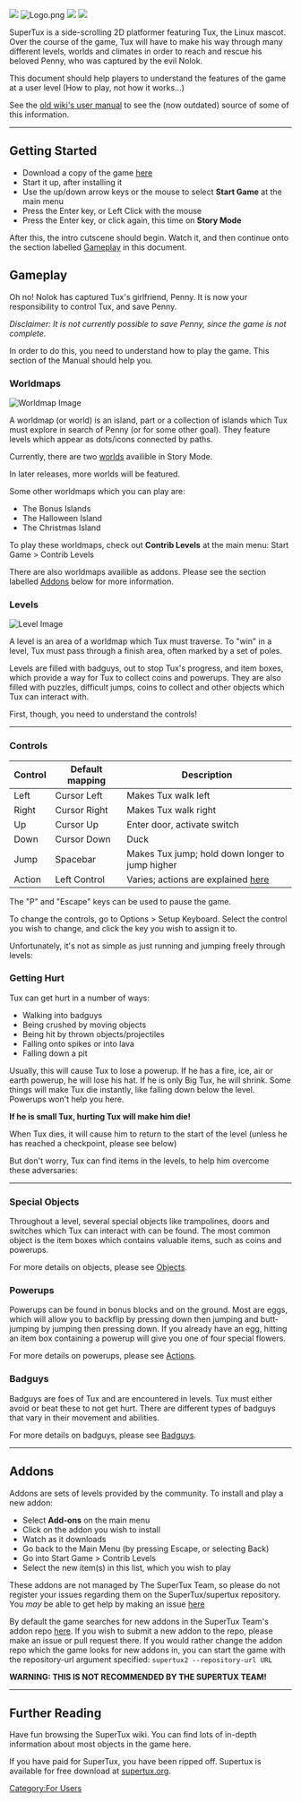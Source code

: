 ![](https://github.com/SuperTux/data/blob/master/images/creatures/tux/big/stand-0.png)
![](images/Logo.png "Logo.png")
![](https://github.com/SuperTux/data/blob/master/images/creatures/nolok/walk-0.png)
![](https://github.com/SuperTux/data/blob/master/images/creatures/penny/penny.png) 

SuperTux is a side-scrolling 2D platformer featuring Tux, the Linux mascot. Over the course of the game,
Tux will have to make his way through many different levels, worlds and climates in order to reach and
rescue his beloved Penny, who was captured by the evil Nolok.

This document should help players to understand the features of the game at a user level
(How to play, not how it works...)

See the [old wiki's user manual](http://supertux.lethargik.org/wiki/User_Manual) to see the (now outdated)
source of some of this information.

---

## Getting Started

 - Download a copy of the game [here](https://supertux.org/download.html)
 - Start it up, after installing it
 - Use the up/down arrow keys or the mouse to select **Start Game** at the main menu
 - Press the Enter key, or Left Click with the mouse
 - Press the Enter key, or click again, this time on **Story Mode**
 
After this, the intro cutscene should begin. Watch it, and then continue onto the section labelled
[Gameplay](https://github.com/SuperTux/supertux/wiki/User-Manual#Addons) in this document.

## Gameplay

Oh no! Nolok has captured Tux's girlfriend, Penny. It is now your responsibility to control Tux, and save Penny.

*Disclaimer: It is not currently possible to save Penny, since the game is not complete.*

In order to do this, you need to understand how to play the game. This section of the Manual should help you.

### Worldmaps

![Worldmap Image](images/icy_island_0_6_2.png)

A worldmap (or world) is an island, part or a collection of islands which Tux must explore in search of Penny
(or for some other goal). They feature levels which appear as dots/icons connected by paths.

Currently, there are two [worlds](https://github.com/SuperTux/supertux/wiki/Worlds) availible in Story Mode.

In later releases, more worlds will be featured.

Some other worldmaps which you can play are:

 - The Bonus Islands
 - The Halloween Island
 - The Christmas Island 

To play these worldmaps, check out **Contrib Levels** at the main menu:
Start Game > Contrib Levels

There are also worldmaps availible as addons. Please see the section labelled [Addons](https://github.com/SuperTux/supertux/wiki/User-Manual#Addons)
below for more information.

### Levels

![Level Image](images/Screenshot_Via-Nostalgica.png)

A level is an area of a worldmap which Tux must traverse.
To "win" in a level, Tux must pass through a finish area, often marked by a set of poles.

Levels are filled with badguys, out to stop Tux's progress, and item boxes, which provide a way for Tux to collect coins
and powerups. They are also filled with puzzles, difficult jumps, coins to collect and other objects which Tux can interact
with.

First, though, you need to understand the controls!

---

### Controls

Control |	Default mapping |	Description
--------|-----------------|--------------------
Left    |	Cursor Left     |	Makes Tux walk left
Right 	 | Cursor Right    | Makes Tux walk right
Up 	    | Cursor Up       |	Enter door, activate switch
Down    |	Cursor Down     |	Duck
Jump    | Spacebar        |	Makes Tux jump; hold down longer to jump higher
Action  |	Left Control    |	Varies; actions are explained [here](https://github.com/SuperTux/supertux/wiki/Actions)

The "P" and "Escape" keys can be used to pause the game.

To change the controls, go to Options > Setup Keyboard.
Select the control you wish to change, and click the key you wish to assign it to.

Unfortunately, it's not as simple as just running and jumping freely through levels:

### Getting Hurt

Tux can get hurt in a number of ways:

 - Walking into badguys
 - Being crushed by moving objects
 - Being hit by thrown objects/projectiles
 - Falling onto spikes or into lava
 - Falling down a pit
 
Usually, this will cause Tux to lose a powerup. If he has a fire, ice, air or earth powerup, he will lose his hat. If he is
only Big Tux, he will shrink. Some things will make Tux die instantly, like falling down below the level. Powerups won't
help you here.

**If he is small Tux, hurting Tux will make him die!**
 
When Tux dies, it will cause him to return to the start of the level (unless he has reached a checkpoint, please see below)

But don't worry, Tux can find items in the levels, to help him overcome these adversaries:

---

### Special Objects

Throughout a level, several special objects like trampolines, doors and switches which Tux can interact with can be found.
The most common object is the item boxes which contains valuable items, such as coins and powerups.

For more details on objects, please see [Objects](https://github.com/SuperTux/supertux/wiki/Objects).

### Powerups

Powerups can be found in bonus blocks and on the ground. Most are eggs, which will allow you to backflip by pressing down then
jumping and butt-jumping by jumping then pressing down. If you already have an egg, hitting an item box containing a powerup
will give you one of four special flowers.

For more details on powerups, please see [Actions](https://github.com/SuperTux/supertux/wiki/Actions).

### Badguys

Badguys are foes of Tux and are encountered in levels. Tux must either avoid or beat these to not get hurt. There are different
types of badguys that vary in their movement and abilities.

For more details on badguys, please see [Badguys](https://github.com/SuperTux/supertux/wiki/Badguys).

---

## Addons

Addons are sets of levels provided by the community. To install and play a new addon: 

 - Select **Add-ons** on the main menu
 - Click on the addon you wish to install
 - Watch as it downloads
 - Go back to the Main Menu (by pressing Escape, or selecting Back)
 - Go into Start Game > Contrib Levels
 - Select the new item(s) in this list, which you wish to play

These addons are not managed by The SuperTux Team, so please do not register your issues regarding them on the SuperTux/supertux repository.
You *may* be able to get help by making an issue [here](https://github.com/SuperTux/addons/issues)

By default the game searches for new addons in the SuperTux Team's addon repo [here](https://github.com/SuperTux/addons).
If you wish to submit a new addon to the repo, please make an issue or pull request there.
If you would rather change the addon repo which the game looks for new addons in, you can start the game with the repository-url argument specified:
```supertux2 --repository-url URL```

**WARNING: THIS IS NOT RECOMMENDED BY THE SUPERTUX TEAM!**

---

Further Reading
---------------

Have fun browsing the SuperTux wiki. You can find lots of in-depth
information about most objects in the game here.

If you have paid for SuperTux, you have been ripped off. Supertux is
available for free download at [supertux.org](https://www.supertux.org/download.html).

[Category:For Users](Category:For_Users "wikilink")
